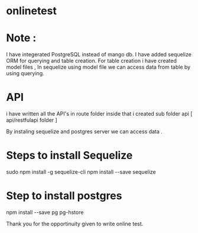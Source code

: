# onlinetest

# Note : 
  I have integerated PostgreSQL instead of mango db.
  I have added sequelize ORM for querying and table creation.
  For table creation i have created model files , In sequelize using model file we can access data from table by using querying.

# API
  i have written all the API's in route folder inside that i created sub folder api [ api/restfulapi folder ]
  
By instaling sequelize and postgres server we can access data .

# Steps to install Sequelize
sudo npm install -g sequelize-cli
npm install --save sequelize

# Step to install postgres
npm install --save pg pg-hstore



Thank you for the opportinuity given to write online test.
